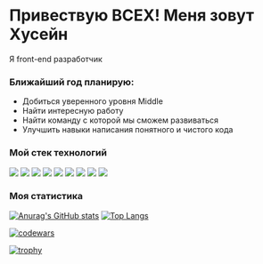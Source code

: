 # Привествую ВСЕХ! Меня зовут Хусейн
Я front-end разработчик

### Ближайший год планирую:
* Добиться уверенного уровня Middle
* Найти интересную работу
* Найти команду с которой мы сможем развиваться
* Улучшить навыки написания понятного и чистого кода

### Мой стек технологий
<img src="https://img.shields.io/badge/HTML-black?style=for-the-badge&logo=HTML5&logoColor=#E34F26"/> 
<img src="https://img.shields.io/badge/CSS-black?style=for-the-badge&logo=CSS3&logoColor=blue"/> 
<img src="https://img.shields.io/badge/JavaScript-black?style=for-the-badge&logo=JavaScript&logoColor=#F7DF1E"/>
<img src="https://img.shields.io/badge/TypeScript-black?style=for-the-badge&logo=TypeScript&logoColor=#F7DF1E"/> 
<img src="https://img.shields.io/badge/React-black?style=for-the-badge&logo=React&logoColor=ЦВЕТ ЛОГОТИПА"/> 
<img src="https://img.shields.io/badge/Redux-black?style=for-the-badge&logo=Redux&logoColor=ЦВЕТ ЛОГОТИПА"/> 
<img src="https://img.shields.io/badge/Git-black?style=for-the-badge&logo=Git&logoColor=ЦВЕТ ЛОГОТИПА"/> 
<img src="https://img.shields.io/badge/GitHub-black?style=for-the-badge&logo=GitHub&logoColor=ЦВЕТ ЛОГОТИПА"/> 
<img src="https://img.shields.io/badge/Webpack-black?style=for-the-badge&logo=Webpack&logoColor=ЦВЕТ ЛОГОТИПА"/> 

### Моя статистика
[![Anurag's GitHub stats](https://github-readme-stats.vercel.app/api?username=khuseynkhasiev)](https://github.com/khuseynkhasiev/github-readme-stats)
[![Top Langs](https://github-readme-stats.vercel.app/api/top-langs/?username=khuseynkhasiev)](https://github.com/khuseynkhasiev/github-readme-stats)

[![codewars](https://www.codewars.com/users/khuseynkhasiev/badges/large)](https://www.codewars.com/users/khuseynkhasiev)

[![trophy](https://github-profile-trophy.vercel.app/?username=khuseynkhasiev)](https://github.com/ryo-ma/github-profile-trophy)
